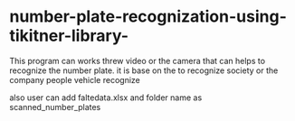 # number-plate-recognization-using-tikitner-library-
This program can works threw  video or the camera that can helps to recognize the number plate. it is base on the to recognize society or the company people vehicle recognize 

also user can add 
faltedata.xlsx and 
folder name as   scanned_number_plates

